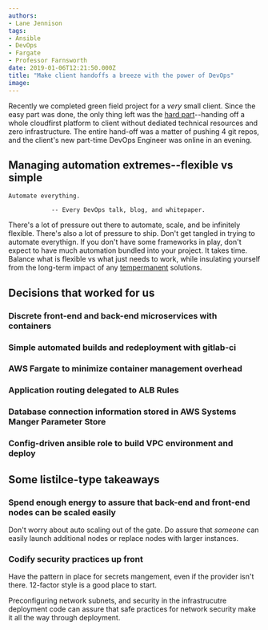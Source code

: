 ```yaml
---
authors:
- Lane Jennison
tags:
- Ansible
- DevOps
- Fargate
- Professor Farnsworth
date: 2019-01-06T12:21:50.000Z
title: "Make client handoffs a breeze with the power of DevOps"
image: 
---
```


Recently we completed green field project for a _very_ small client.  Since the easy part was done, the only thing left was the [hard part](https://www.youtube.com/watch?v=hqm8_Du8V2Q)--handing off a whole cloudfirst platform to client without dediated technical resources and zero infrastructure.  The entire hand-off was a matter of pushing 4 git repos, and the client's new part-time DevOps Engineer was online in an evening.   

## Managing automation extremes--flexible vs simple ##

```
Automate everything.

			-- Every DevOps talk, blog, and whitepaper.
```

There's a lot of pressure out there to automate, scale, and be infinitely flexible.  There's also a lot of pressure to ship.   Don't get tangled in trying to automate everythign. If you don't have some frameworks in play, don't expect to have much automation bundled into your project.  It takes time.  Balance what is flexible vs what just needs to work, while insulating yourself from the long-term impact of any [tempermanent](https://www.urbandictionary.com/define.php?term=Tempermanent) solutions.

## Decisions that worked for us ##

### Discrete front-end and back-end microservices with containers ###

### Simple automated builds and redeployment with gitlab-ci ###

### AWS Fargate to minimize container management overhead ###

### Application routing delegated to ALB Rules ###

### Database connection information stored in AWS Systems Manger Parameter Store ###

### Config-driven ansible role to build VPC environment and deploy ###

## Some listilce-type takeaways ##

### Spend enough energy to assure that back-end and front-end nodes can be scaled easily ###
Don't worry about auto scaling out of the gate.  Do assure that _someone_ can easily launch additional nodes or replace nodes with larger instances.   

### Codify security practices up front ###
Have the pattern in place for secrets mangement, even if the provider isn't there.  12-factor style is a good place to start.   

Preconfiguring network subnets, and security in the infrastrucutre deployment code can assure that safe practices for network security make it all the way through deployment.

